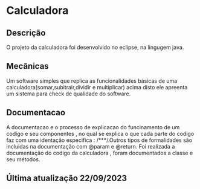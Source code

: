 # Calculadora 
## Descrição
O projeto da calculadora foi desenvolvido no eclipse, na lingugem java.

## Mecânicas
Um software simples que replica as funcionalidades básicas de uma calculadora(somar,subitrair,dividir e multiplicar) acima disto ele apreenta um sistema para check de qualidade do software.

## Documentacao
A documentacao e o processo de explicacao do funcinamento de um codigo e seu componentes , no qual se explica o que cada parte do codigo faz com uma identação especifica : /***/.Outros tipos de formalidades são incluidas na documentação com @param e @return.
Foi realizada a documentação do codigo da calculadora , foram documentados a classe e seu métodos.






## Última atualização 22/09/2023
